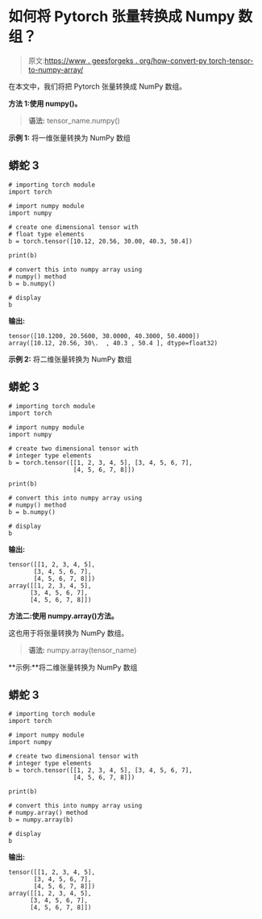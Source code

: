 # 如何将 Pytorch 张量转换成 Numpy 数组？

> 原文:[https://www . geesforgeks . org/how-convert-py torch-tensor-to-numpy-array/](https://www.geeksforgeeks.org/how-to-convert-pytorch-tensor-to-numpy-array/)

在本文中，我们将把 Pytorch 张量转换成 NumPy 数组。

**方法 1:使用 numpy()。**

> **语法:** tensor_name.numpy()

**示例 1:** 将一维张量转换为 NumPy 数组

## 蟒蛇 3

```
# importing torch module
import torch

# import numpy module
import numpy

# create one dimensional tensor with
# float type elements
b = torch.tensor([10.12, 20.56, 30.00, 40.3, 50.4])

print(b)

# convert this into numpy array using
# numpy() method
b = b.numpy()

# display
b
```

**输出:**

```
tensor([10.1200, 20.5600, 30.0000, 40.3000, 50.4000])
array([10.12, 20.56, 30\.  , 40.3 , 50.4 ], dtype=float32)
```

**示例 2:** 将二维张量转换为 NumPy 数组

## 蟒蛇 3

```
# importing torch module
import torch

# import numpy module
import numpy

# create two dimensional tensor with
# integer type elements
b = torch.tensor([[1, 2, 3, 4, 5], [3, 4, 5, 6, 7], 
                  [4, 5, 6, 7, 8]])

print(b)

# convert this into numpy array using
# numpy() method
b = b.numpy()

# display
b
```

**输出:**

```
tensor([[1, 2, 3, 4, 5],
       [3, 4, 5, 6, 7],
       [4, 5, 6, 7, 8]])
array([[1, 2, 3, 4, 5],
      [3, 4, 5, 6, 7],
      [4, 5, 6, 7, 8]])
```

**方法二:使用 numpy.array()方法。**

这也用于将张量转换为 NumPy 数组。

> **语法:** numpy.array(tensor_name)

**示例:**将二维张量转换为 NumPy 数组

## 蟒蛇 3

```
# importing torch module
import torch

# import numpy module
import numpy

# create two dimensional tensor with 
# integer type elements
b = torch.tensor([[1, 2, 3, 4, 5], [3, 4, 5, 6, 7], 
                  [4, 5, 6, 7, 8]])

print(b)

# convert this into numpy array using 
# numpy.array() method
b = numpy.array(b)

# display
b
```

**输出:**

```
tensor([[1, 2, 3, 4, 5],
       [3, 4, 5, 6, 7],
       [4, 5, 6, 7, 8]])
array([[1, 2, 3, 4, 5],
      [3, 4, 5, 6, 7],
      [4, 5, 6, 7, 8]])
```